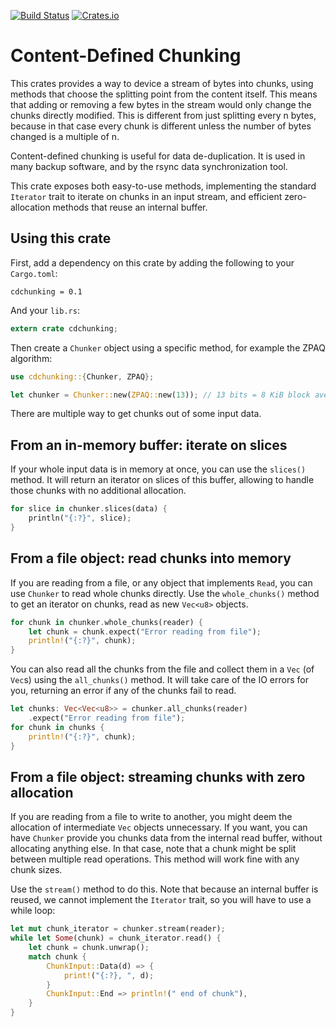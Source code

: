 [![Build Status](https://travis-ci.org/remram44/cdchunking-rs.svg?branch=master)](https://travis-ci.org/remram44/cdchunking-rs/builds)
[![Crates.io](https://img.shields.io/crates/v/cdchunking.svg)](https://crates.io/crates/cdchunking)

Content-Defined Chunking
========================

This crates provides a way to device a stream of bytes into chunks, using methods that choose the splitting point from the content itself. This means that adding or removing a few bytes in the stream would only change the chunks directly modified. This is different from just splitting every n bytes, because in that case every chunk is different unless the number of bytes changed is a multiple of n.

Content-defined chunking is useful for data de-duplication. It is used in many backup software, and by the rsync data synchronization tool.

This crate exposes both easy-to-use methods, implementing the standard `Iterator` trait to iterate on chunks in an input stream, and efficient zero-allocation methods that reuse an internal buffer.

Using this crate
----------------

First, add a dependency on this crate by adding the following to your `Cargo.toml`:

```
cdchunking = 0.1
```

And your `lib.rs`:

```rust
extern crate cdchunking;
```

Then create a `Chunker` object using a specific method, for example the ZPAQ algorithm:

```rust
use cdchunking::{Chunker, ZPAQ};

let chunker = Chunker::new(ZPAQ::new(13)); // 13 bits = 8 KiB block average
```

There are multiple way to get chunks out of some input data.

## From an in-memory buffer: iterate on slices

If your whole input data is in memory at once, you can use the `slices()` method. It will return an iterator on slices of this buffer, allowing to handle those chunks with no additional allocation.

```rust
for slice in chunker.slices(data) {
    println("{:?}", slice);
}
```

## From a file object: read chunks into memory

If you are reading from a file, or any object that implements `Read`, you can use `Chunker` to read whole chunks directly. Use the `whole_chunks()` method to get an iterator on chunks, read as new `Vec<u8>` objects.

```rust
for chunk in chunker.whole_chunks(reader) {
    let chunk = chunk.expect("Error reading from file");
    println!("{:?}", chunk);
}
```

You can also read all the chunks from the file and collect them in a `Vec` (of `Vec`s) using the `all_chunks()` method. It will take care of the IO errors for you, returning an error if any of the chunks fail to read.

```rust
let chunks: Vec<Vec<u8>> = chunker.all_chunks(reader)
    .expect("Error reading from file");
for chunk in chunks {
    println!("{:?}", chunk);
}
```

## From a file object: streaming chunks with zero allocation

If you are reading from a file to write to another, you might deem the allocation of intermediate `Vec` objects unnecessary. If you want, you can have `Chunker` provide you chunks data from the internal read buffer, without allocating anything else. In that case, note that a chunk might be split between multiple read operations. This method will work fine with any chunk sizes.

Use the `stream()` method to do this. Note that because an internal buffer is reused, we cannot implement the `Iterator` trait, so you will have to use a while loop:

```rust
let mut chunk_iterator = chunker.stream(reader);
while let Some(chunk) = chunk_iterator.read() {
    let chunk = chunk.unwrap();
    match chunk {
        ChunkInput::Data(d) => {
            print!("{:?}, ", d);
        }
        ChunkInput::End => println!(" end of chunk"),
    }
}
```
